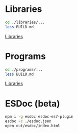 
# Libraries
```bash
cd ./libraries/...
less BUILD.md
```
[Libraries](./libraries)

# Programs
```bash
cd ./programs/...
less BUILD.md
```
[Libraries](./programs)

# ESDoc (beta)
```bash
npm i -g esdoc esdoc-es7-plugin
esdoc -c ./esdoc.json
open out/esdoc/index.html
```
